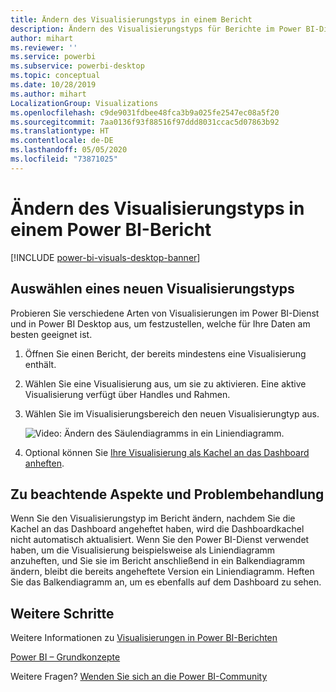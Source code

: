 ```yaml
---
title: Ändern des Visualisierungstyps in einem Bericht
description: Ändern des Visualisierungstyps für Berichte im Power BI-Dienst und in Power BI Desktop
author: mihart
ms.reviewer: ''
ms.service: powerbi
ms.subservice: powerbi-desktop
ms.topic: conceptual
ms.date: 10/28/2019
ms.author: mihart
LocalizationGroup: Visualizations
ms.openlocfilehash: c9de9031fdbee48fca3b9a025fe2547ec08a5f20
ms.sourcegitcommit: 7aa0136f93f88516f97ddd8031ccac5d07863b92
ms.translationtype: HT
ms.contentlocale: de-DE
ms.lasthandoff: 05/05/2020
ms.locfileid: "73871025"
---
```

# <a name="change-the-type-of-visualization-in-a-power-bi-report"></a>Ändern des Visualisierungstyps in einem Power BI-Bericht

[!INCLUDE [power-bi-visuals-desktop-banner](../includes/power-bi-visuals-desktop-banner.md)]

## <a name="select-a-new-visualization-type"></a>Auswählen eines neuen Visualisierungstyps

Probieren Sie verschiedene Arten von Visualisierungen im Power BI-Dienst und in Power BI Desktop aus, um festzustellen, welche für Ihre Daten am besten geeignet ist. 

1. Öffnen Sie einen Bericht, der bereits mindestens eine Visualisierung enthält.   
2. Wählen Sie eine Visualisierung aus, um sie zu aktivieren. Eine aktive Visualisierung verfügt über Handles und Rahmen.    
3. Wählen Sie im Visualisierungsbereich den neuen Visualisierungtyp aus. 
   
   ![Video: Ändern des Säulendiagramms in ein Liniendiagramm](media/power-bi-report-change-visualization-type/change-viz/change-viz.gif).
4. Optional können Sie [Ihre Visualisierung als Kachel an das Dashboard anheften](../service-dashboard-pin-tile-from-report.md). 

## <a name="considerations-and-troubleshooting"></a>Zu beachtende Aspekte und Problembehandlung
Wenn Sie den Visualisierungstyp im Bericht ändern, nachdem Sie die Kachel an das Dashboard angeheftet haben, wird die Dashboardkachel nicht automatisch aktualisiert. Wenn Sie den Power BI-Dienst verwendet haben, um die Visualisierung beispielsweise als Liniendiagramm anzuheften, und Sie sie im Bericht anschließend in ein Balkendiagramm ändern, bleibt die bereits angeheftete Version ein Liniendiagramm. Heften Sie das Balkendiagramm an, um es ebenfalls auf dem Dashboard zu sehen.

## <a name="next-steps"></a>Weitere Schritte
Weitere Informationen zu [Visualisierungen in Power BI-Berichten](power-bi-report-visualizations.md)

[Power BI – Grundkonzepte](../consumer/end-user-basic-concepts.md)

Weitere Fragen? [Wenden Sie sich an die Power BI-Community](https://community.powerbi.com/)

